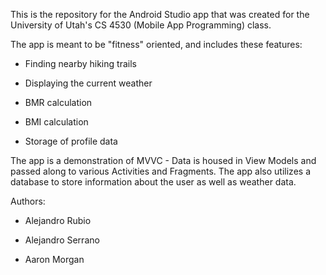 This is the repository for the Android Studio app that was created for the University of Utah's CS 4530 (Mobile App Programming) class.

The app is meant to be "fitness" oriented, and includes these features:

- Finding nearby hiking trails

- Displaying the current weather

- BMR calculation

- BMI calculation

- Storage of profile data

The app is a demonstration of MVVC - Data is housed in View Models and passed along to various Activities and Fragments. The app also utilizes a database
to store information about the user as well as weather data.

Authors:

- Alejandro Rubio

- Alejandro Serrano

- Aaron Morgan
